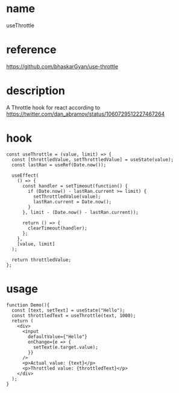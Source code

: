 # name

useThrottle

# reference

https://github.com/bhaskarGyan/use-throttle

# description

A Throttle hook for react according to https://twitter.com/dan_abramov/status/1060729512227467264


# hook

```
const useThrottle = (value, limit) => {
  const [throttledValue, setThrottledValue] = useState(value);
  const lastRan = useRef(Date.now());

  useEffect(
    () => {
      const handler = setTimeout(function() {
        if (Date.now() - lastRan.current >= limit) {
          setThrottledValue(value);
          lastRan.current = Date.now();
        }
      }, limit - (Date.now() - lastRan.current));

      return () => {
        clearTimeout(handler);
      };
    },
    [value, limit]
  );

  return throttledValue;
};
```

# usage

```
function Demo(){
  const [text, setText] = useState("Hello");
  const throttledText = useThrottle(text, 1000);
  return (
    <div>
      <input
        defaultValue={"Hello"}
        onChange={e => {
          setText(e.target.value);
        }}
      />
      <p>Actual value: {text}</p>
      <p>Throttled value: {throttledText}</p>
    </div>
  );
}
```
